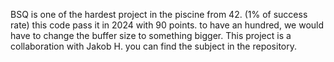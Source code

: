 BSQ is one of the hardest project in the piscine from 42. (1% of success rate) this code pass it in 2024 with 90 points.
to have an hundred, we would have to change the buffer size to something bigger. 
This project is a collaboration with Jakob H. 
you can find the subject in the repository. 
